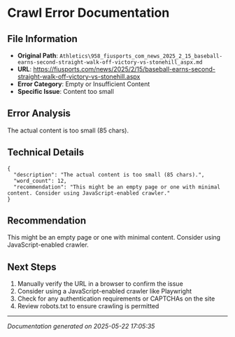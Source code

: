 # Crawl Error Documentation

## File Information
- **Original Path**: `Athletics\958_fiusports_com_news_2025_2_15_baseball-earns-second-straight-walk-off-victory-vs-stonehill_aspx.md`
- **URL**: https://fiusports.com/news/2025/2/15/baseball-earns-second-straight-walk-off-victory-vs-stonehill.aspx
- **Error Category**: Empty or Insufficient Content
- **Specific Issue**: Content too small

## Error Analysis
The actual content is too small (85 chars).

## Technical Details
```
{
  "description": "The actual content is too small (85 chars).",
  "word_count": 12,
  "recommendation": "This might be an empty page or one with minimal content. Consider using JavaScript-enabled crawler."
}
```

## Recommendation
This might be an empty page or one with minimal content. Consider using JavaScript-enabled crawler.

## Next Steps
1. Manually verify the URL in a browser to confirm the issue
2. Consider using a JavaScript-enabled crawler like Playwright
3. Check for any authentication requirements or CAPTCHAs on the site
4. Review robots.txt to ensure crawling is permitted

---
*Documentation generated on 2025-05-22 17:05:35*

